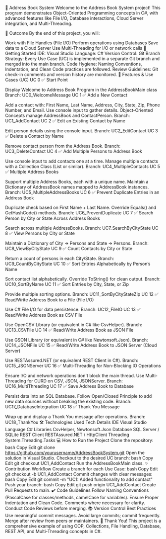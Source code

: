 📒 Address Book System
Welcome to the Address Book System project! This program demonstrates Object-Oriented Programming concepts in C#, with advanced features like File I/O, Database interactions, Cloud Server integration, and Multi-Threading.

🌟 Outcome
By the end of this project, you will:

Work with File Handles (File I/O)
Perform operations using Databases
Save data to a Cloud Server
Use Multi-Threading for I/O or network calls
🚀 Getting Started
IDE: Visual Studio
Language: C#
Version Control: Git
Branch Strategy: Every Use Case (UC) is implemented in a separate Git branch and merged into the main branch.
Code Hygiene: Naming Conventions, Indentation, and Clean Code practices are followed.
Review Guidelines: Git check-in comments and version history are monitored.
🎯 Features & Use Cases (UC)
UC 0
✅ Start Point

Display Welcome to Address Book Program in the AddressBookMain class
Branch: UC0_WelcomeMessage
UC 1
✅ Add a New Contact

Add a contact with: First Name, Last Name, Address, City, State, Zip, Phone Number, and Email.
Use console input to gather details.
Object-Oriented Concepts manage AddressBook and ContactPerson.
Branch: UC1_AddContact
UC 2
✅ Edit an Existing Contact by Name

Edit person details using the console input.
Branch: UC2_EditContact
UC 3
✅ Delete a Contact by Name

Remove contact person from the Address Book.
Branch: UC3_DeleteContact
UC 4
✅ Add Multiple Persons to Address Book

Use console input to add contacts one at a time.
Manage multiple contacts with a Collection Class (List or similar).
Branch: UC4_MultipleContacts
UC 5
✅ Multiple Address Books

Support multiple Address Books, each with a unique name.
Maintain a Dictionary of AddressBook names mapped to AddressBook instances.
Branch: UC5_MultipleAddressBooks
UC 6
✅ Prevent Duplicate Entries in an Address Book

Duplicate check based on First Name + Last Name.
Override Equals() and GetHashCode() methods.
Branch: UC6_PreventDuplicate
UC 7
✅ Search Person by City or State Across Address Books

Search across multiple AddressBooks.
Branch: UC7_SearchByCityState
UC 8
✅ View Persons by City or State

Maintain a Dictionary of City → Persons and State → Persons.
Branch: UC8_ViewByCityState
UC 9
✅ Count Contacts by City or State

Return a count of persons in each City/State.
Branch: UC9_CountByCityState
UC 10
✅ Sort Entries Alphabetically by Person’s Name

Sort contact list alphabetically.
Override ToString() for clean output.
Branch: UC10_SortByName
UC 11
✅ Sort Entries by City, State, or Zip

Provide multiple sorting options.
Branch: UC11_SortByCityStateZip
UC 12
✅ Read/Write Address Book to a File (File I/O)

Use C# File I/O for data persistence.
Branch: UC12_FileIO
UC 13
✅ Read/Write Address Book as CSV File

Use OpenCSV Library (or equivalent in C# like CsvHelper).
Branch: UC13_CSVFile
UC 14
✅ Read/Write Address Book as JSON File

Use GSON Library (or equivalent in C# like Newtonsoft.Json).
Branch: UC14_JSONFile
UC 15
✅ Read/Write Address Book to JSON Server (Cloud Server)

Use RESTAssured.NET (or equivalent REST Client in C#).
Branch: UC15_JSONServer
UC 16
✅ Multi-Threading for Non-Blocking IO Operations

Ensure I/O and network operations don't block the main thread.
Use Multi-Threading for CURD on CSV, JSON, JSONServer.
Branch: UC16_MultiThreading
UC 17
✅ Save Address Book to Database

Persist data into an SQL Database.
Follow Open/Closed Principle to add new data sources without breaking the existing code.
Branch: UC17_DatabaseIntegration
UC 18
✅ Thank You Message

Wrap up and display a Thank You message after operations.
Branch: UC18_ThankYou
🛠️ Technologies Used
Tech	Details
IDE	Visual Studio
Language	C#
Libraries	CsvHelper, Newtonsoft.Json
Database	SQL Server / SQLite
REST Client	RESTAssured.NET / HttpClient
Threading	System.Threading.Tasks
💻 How to Run the Project
Clone the repository:
bash
Copy
Edit
git clone https://github.com/yourusername/AddressBookSystem.git
Open the solution in Visual Studio.
Checkout to the desired UC branch:
bash
Copy
Edit
git checkout UC1_AddContact
Run the AddressBookMain class.
✨ Contribution Workflow
Create a branch for each Use Case:
bash
Copy
Edit
git checkout -b UC1_AddContact
Commit changes with clear messages:
bash
Copy
Edit
git commit -m "UC1: Added functionality to add contact"
Push your branch:
bash
Copy
Edit
git push origin UC1_AddContact
Create Pull Requests to main.
✔️ Code Guidelines
Follow Naming Conventions (PascalCase for classes/methods, camelCase for variables).
Ensure Proper Indentation and Clean Code.
Comments where necessary for clarity.
Conduct Code Reviews before merging.
📚 Version Control Best Practices
Use meaningful commit messages.
Avoid large commits; commit frequently.
Merge after review from peers or maintainers.
🙏 Thank You!
This project is a comprehensive example of using OOP, Collections, File Handling, Database, REST API, and Multi-Threading concepts in C#.